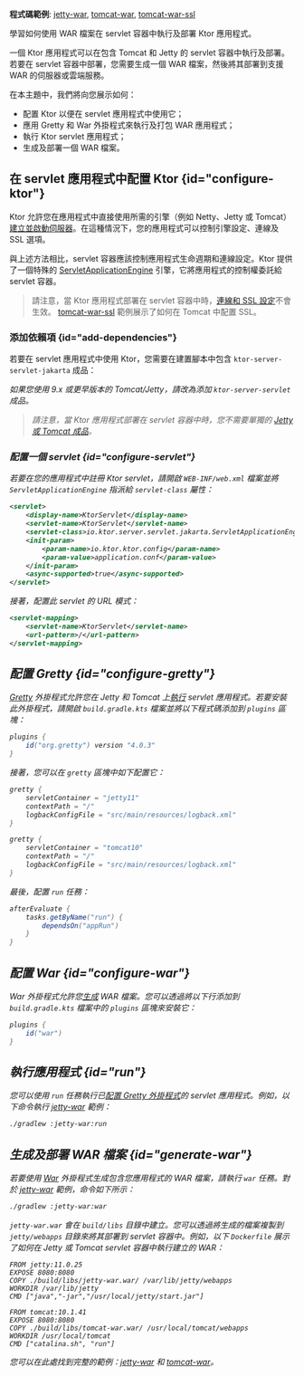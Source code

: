 [//]: # (title: WAR)

<show-structure for="chapter" depth="2"/>

<tldr>
<p>
<b>程式碼範例</b>:
<a href="https://github.com/ktorio/ktor-documentation/tree/%ktor_version%/codeSnippets/snippets/jetty-war">jetty-war</a>,
<a href="https://github.com/ktorio/ktor-documentation/tree/%ktor_version%/codeSnippets/snippets/tomcat-war">tomcat-war</a>,
<a href="https://github.com/ktorio/ktor-documentation/tree/%ktor_version%/codeSnippets/snippets/tomcat-war-ssl">tomcat-war-ssl</a>
</p>
</tldr>

<link-summary>
學習如何使用 WAR 檔案在 servlet 容器中執行及部署 Ktor 應用程式。
</link-summary>

一個 Ktor 應用程式可以在包含 Tomcat 和 Jetty 的 servlet 容器中執行及部署。若要在 servlet 容器中部署，您需要生成一個 WAR 檔案，然後將其部署到支援 WAR 的伺服器或雲端服務。

在本主題中，我們將向您展示如何：
* 配置 Ktor 以便在 servlet 應用程式中使用它；
* 應用 Gretty 和 War 外掛程式來執行及打包 WAR 應用程式；
* 執行 Ktor servlet 應用程式；
* 生成及部署一個 WAR 檔案。

## 在 servlet 應用程式中配置 Ktor {id="configure-ktor"}

Ktor 允許您在應用程式中直接使用所需的引擎（例如 Netty、Jetty 或 Tomcat）[建立並啟動伺服器](server-create-and-configure.topic)。在這種情況下，您的應用程式可以控制引擎設定、連線及 SSL 選項。

與上述方法相比，servlet 容器應該控制應用程式生命週期和連線設定。Ktor 提供了一個特殊的 [ServletApplicationEngine](https://api.ktor.io/ktor-server/ktor-server-servlet/io.ktor.server.servlet/-servlet-application-engine/index.html) 引擎，它將應用程式的控制權委託給 servlet 容器。

> 請注意，當 Ktor 應用程式部署在 servlet 容器中時，[連線和 SSL 設定](server-configuration-file.topic)不會生效。
> [tomcat-war-ssl](https://github.com/ktorio/ktor-documentation/tree/%ktor_version%/codeSnippets/snippets/tomcat-war-ssl) 範例展示了如何在 Tomcat 中配置 SSL。

### 添加依賴項 {id="add-dependencies"}

若要在 servlet 應用程式中使用 Ktor，您需要在建置腳本中包含 `ktor-server-servlet-jakarta` 成品：

<var name="artifact_name" value="ktor-server-servlet-jakarta"/>
<Tabs group="languages">
    <TabItem title="Gradle (Kotlin)" group-key="kotlin">
        <code-block lang="Kotlin" code="            implementation(&quot;io.ktor:%artifact_name%:$ktor_version&quot;)"/>
    </TabItem>
    <TabItem title="Gradle (Groovy)" group-key="groovy">
        <code-block lang="Groovy" code="            implementation &quot;io.ktor:%artifact_name%:$ktor_version&quot;"/>
    </TabItem>
    <TabItem title="Maven" group-key="maven">
        <code-block lang="XML" code="            &lt;dependency&gt;&#10;                &lt;groupId&gt;io.ktor&lt;/groupId&gt;&#10;                &lt;artifactId&gt;%artifact_name%-jvm&lt;/artifactId&gt;&#10;                &lt;version&gt;${ktor_version}&lt;/version&gt;&#10;            &lt;/dependency&gt;"/>
    </TabItem>
</Tabs>

如果您使用 9.x 或更早版本的 Tomcat/Jetty，請改為添加 `ktor-server-servlet` 成品。

> 請注意，當 Ktor 應用程式部署在 servlet 容器中時，您不需要單獨的 [Jetty 或 Tomcat 成品](server-engines.md#dependencies)。

### 配置一個 servlet {id="configure-servlet"}

若要在您的應用程式中註冊 Ktor servlet，請開啟 `WEB-INF/web.xml` 檔案並將 `ServletApplicationEngine` 指派給 `servlet-class` 屬性：

<Tabs>
<TabItem title="Tomcat/Jetty v10.x+">

```xml
<servlet>
    <display-name>KtorServlet</display-name>
    <servlet-name>KtorServlet</servlet-name>
    <servlet-class>io.ktor.server.servlet.jakarta.ServletApplicationEngine</servlet-class>
    <init-param>
        <param-name>io.ktor.ktor.config</param-name>
        <param-value>application.conf</param-value>
    </init-param>
    <async-supported>true</async-supported>
</servlet>
```

</TabItem>
<TabItem title="Tomcat/Jetty v9.x">
<code-block lang="XML" code="&lt;servlet&gt;&#10;    &lt;display-name&gt;KtorServlet&lt;/display-name&gt;&#10;    &lt;servlet-name&gt;KtorServlet&lt;/servlet-name&gt;&#10;    &lt;servlet-class&gt;io.ktor.server.servlet.ServletApplicationEngine&lt;/servlet-class&gt;&#10;    &lt;init-param&gt;&#10;        &lt;param-name&gt;io.ktor.ktor.config&lt;/param-name&gt;&#10;        &lt;param-value&gt;application.conf&lt;/param-value&gt;&#10;    &lt;/init-param&gt;&#10;    &lt;async-supported&gt;true&lt;/async-supported&gt;&#10;&lt;/servlet&gt;"/>
</TabItem>
</Tabs>

接著，配置此 servlet 的 URL 模式：

```xml
<servlet-mapping>
    <servlet-name>KtorServlet</servlet-name>
    <url-pattern>/</url-pattern>
</servlet-mapping>
```

## 配置 Gretty {id="configure-gretty"}

[Gretty](https://plugins.gradle.org/plugin/org.gretty) 外掛程式允許您在 Jetty 和 Tomcat 上[執行](#run) servlet 應用程式。若要安裝此外掛程式，請開啟 `build.gradle.kts` 檔案並將以下程式碼添加到 `plugins` 區塊：

```groovy
plugins {
    id("org.gretty") version "4.0.3"
}
```

接著，您可以在 `gretty` 區塊中如下配置它：

<Tabs>
<TabItem title="Jetty">

```groovy
gretty {
    servletContainer = "jetty11"
    contextPath = "/"
    logbackConfigFile = "src/main/resources/logback.xml"
}
```

</TabItem>
<TabItem title="Tomcat">

```groovy
gretty {
    servletContainer = "tomcat10"
    contextPath = "/"
    logbackConfigFile = "src/main/resources/logback.xml"
}
```

</TabItem>
</Tabs>

最後，配置 `run` 任務：

```groovy
afterEvaluate {
    tasks.getByName("run") {
        dependsOn("appRun")
    }
}
```

## 配置 War {id="configure-war"}

War 外掛程式允許您[生成](#generate-war) WAR 檔案。您可以透過將以下行添加到 `build.gradle.kts` 檔案中的 `plugins` 區塊來安裝它：

```groovy
plugins {
    id("war")
}
```

## 執行應用程式 {id="run"}

您可以使用 `run` 任務執行已[配置 Gretty 外掛程式](#configure-gretty)的 servlet 應用程式。例如，以下命令執行 [jetty-war](https://github.com/ktorio/ktor-documentation/tree/%ktor_version%/codeSnippets/snippets/jetty-war) 範例：

```Bash
./gradlew :jetty-war:run
```

## 生成及部署 WAR 檔案 {id="generate-war"}

若要使用 [War](#configure-war) 外掛程式生成包含您應用程式的 WAR 檔案，請執行 `war` 任務。對於 [jetty-war](https://github.com/ktorio/ktor-documentation/tree/%ktor_version%/codeSnippets/snippets/jetty-war) 範例，命令如下所示：

```Bash
./gradlew :jetty-war:war
```

`jetty-war.war` 會在 `build/libs` 目錄中建立。您可以透過將生成的檔案複製到 `jetty/webapps` 目錄來將其部署到 servlet 容器中。例如，以下 `Dockerfile` 展示了如何在 Jetty 或 Tomcat servlet 容器中執行建立的 WAR：

<Tabs>
<TabItem title="Jetty">

```Docker
FROM jetty:11.0.25
EXPOSE 8080:8080
COPY ./build/libs/jetty-war.war/ /var/lib/jetty/webapps
WORKDIR /var/lib/jetty
CMD ["java","-jar","/usr/local/jetty/start.jar"]

```

</TabItem>
<TabItem title="Tomcat">

```Docker
FROM tomcat:10.1.41
EXPOSE 8080:8080
COPY ./build/libs/tomcat-war.war/ /usr/local/tomcat/webapps
WORKDIR /usr/local/tomcat
CMD ["catalina.sh", "run"]

```

</TabItem>
</Tabs>

您可以在此處找到完整的範例：[jetty-war](https://github.com/ktorio/ktor-documentation/tree/%ktor_version%/codeSnippets/snippets/jetty-war) 和 [tomcat-war](https://github.com/ktorio/ktor-documentation/tree/%ktor_version%/codeSnippets/snippets/tomcat-war)。
